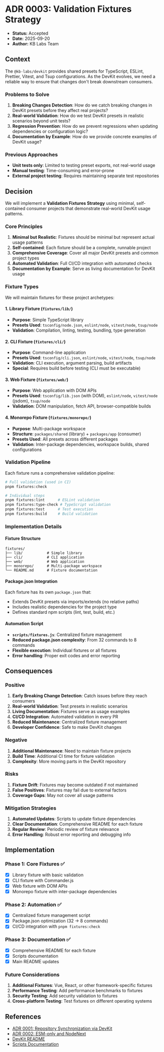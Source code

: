 # ADR 0003: Validation Fixtures Strategy

- **Status:** Accepted
- **Date:** 2025-09-20
- **Author:** KB Labs Team

## Context

The `@kb-labs/devkit` provides shared presets for TypeScript, ESLint, Prettier, Vitest, and Tsup configurations. As the DevKit evolves, we need a reliable way to ensure that changes don't break downstream consumers.

### Problems to Solve

1. **Breaking Changes Detection**: How do we catch breaking changes in DevKit presets before they affect real projects?
2. **Real-world Validation**: How do we test DevKit presets in realistic scenarios beyond unit tests?
3. **Regression Prevention**: How do we prevent regressions when updating dependencies or configuration logic?
4. **Documentation by Example**: How do we provide concrete examples of DevKit usage?

### Previous Approaches

- **Unit tests only**: Limited to testing preset exports, not real-world usage
- **Manual testing**: Time-consuming and error-prone
- **External project testing**: Requires maintaining separate test repositories

## Decision

We will implement a **Validation Fixtures Strategy** using minimal, self-contained consumer projects that demonstrate real-world DevKit usage patterns.

### Core Principles

1. **Minimal but Realistic**: Fixtures should be minimal but represent actual usage patterns
2. **Self-contained**: Each fixture should be a complete, runnable project
3. **Comprehensive Coverage**: Cover all major DevKit presets and common project types
4. **Automated Validation**: Full CI/CD integration with automated checks
5. **Documentation by Example**: Serve as living documentation for DevKit usage

### Fixture Types

We will maintain fixtures for these project archetypes:

#### 1. Library Fixture (`fixtures/lib/`)
- **Purpose**: Simple TypeScript library
- **Presets Used**: `tsconfig/node.json`, `eslint/node`, `vitest/node`, `tsup/node`
- **Validation**: Compilation, linting, testing, bundling, type generation

#### 2. CLI Fixture (`fixtures/cli/`)
- **Purpose**: Command-line application
- **Presets Used**: `tsconfig/cli.json`, `eslint/node`, `vitest/node`, `tsup/node`
- **Validation**: CLI execution, argument parsing, build artifacts
- **Special**: Requires build before testing (CLI must be executable)

#### 3. Web Fixture (`fixtures/web/`)
- **Purpose**: Web application with DOM APIs
- **Presets Used**: `tsconfig/lib.json` (with DOM), `eslint/node`, `vitest/node` (jsdom), `tsup/node`
- **Validation**: DOM manipulation, fetch API, browser-compatible builds

#### 4. Monorepo Fixture (`fixtures/monorepo/`)
- **Purpose**: Multi-package workspace
- **Structure**: `packages/shared` (library) + `packages/app` (consumer)
- **Presets Used**: All presets across different packages
- **Validation**: Inter-package dependencies, workspace builds, shared configurations

### Validation Pipeline

Each fixture runs a comprehensive validation pipeline:

```bash
# Full validation (used in CI)
pnpm fixtures:check

# Individual steps
pnpm fixtures:lint      # ESLint validation
pnpm fixtures:type-check # TypeScript validation  
pnpm fixtures:test      # Test execution
pnpm fixtures:build     # Build validation
```

### Implementation Details

#### Fixture Structure
```
fixtures/
├── lib/           # Simple library
├── cli/           # CLI application  
├── web/           # Web application
├── monorepo/      # Multi-package workspace
└── README.md      # Fixture documentation
```

#### Package.json Integration
Each fixture has its own `package.json` that:
- Extends DevKit presets via imports/extends (no relative paths)
- Includes realistic dependencies for the project type
- Defines standard npm scripts (lint, test, build, etc.)

#### Automation Script
- **`scripts/fixtures.js`**: Centralized fixture management
- **Reduced package.json complexity**: From 32 commands to 8 commands
- **Flexible execution**: Individual fixtures or all fixtures
- **Error handling**: Proper exit codes and error reporting

## Consequences

### Positive

1. **Early Breaking Change Detection**: Catch issues before they reach consumers
2. **Real-world Validation**: Test presets in realistic scenarios
3. **Living Documentation**: Fixtures serve as usage examples
4. **CI/CD Integration**: Automated validation in every PR
5. **Reduced Maintenance**: Centralized fixture management
6. **Developer Confidence**: Safe to make DevKit changes

### Negative

1. **Additional Maintenance**: Need to maintain fixture projects
2. **Build Time**: Additional CI time for fixture validation
3. **Complexity**: More moving parts in the DevKit repository

### Risks

1. **Fixture Drift**: Fixtures may become outdated if not maintained
2. **False Positives**: Fixtures may fail due to external factors
3. **Coverage Gaps**: May not cover all usage patterns

### Mitigation Strategies

1. **Automated Updates**: Scripts to update fixture dependencies
2. **Clear Documentation**: Comprehensive README for each fixture
3. **Regular Review**: Periodic review of fixture relevance
4. **Error Handling**: Robust error reporting and debugging info

## Implementation

### Phase 1: Core Fixtures ✅
- [x] Library fixture with basic validation
- [x] CLI fixture with Commander.js
- [x] Web fixture with DOM APIs
- [x] Monorepo fixture with inter-package dependencies

### Phase 2: Automation ✅
- [x] Centralized fixture management script
- [x] Package.json optimization (32 → 8 commands)
- [x] CI/CD integration with `pnpm fixtures:check`

### Phase 3: Documentation ✅
- [x] Comprehensive README for each fixture
- [x] Scripts documentation
- [x] Main README updates

### Future Considerations

1. **Additional Fixtures**: Vue, React, or other framework-specific fixtures
2. **Performance Testing**: Add performance benchmarks to fixtures
3. **Security Testing**: Add security validation to fixtures
4. **Cross-platform Testing**: Test fixtures on different operating systems

## References

- [ADR 0001: Repository Synchronization via DevKit](./0001-repo-synchronization-via-devkit.md)
- [ADR 0002: ESM-only and NodeNext](./0002-esm-only-and-nodenext.md)
- [DevKit README](../README.md)
- [Scripts Documentation](../scripts/README.md)
